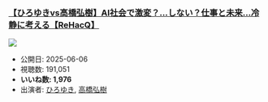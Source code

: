 ### [【ひろゆきvs高橋弘樹】AI社会で激変？…しない？仕事と未来…冷静に考える【ReHacQ】](https://www.youtube.com/watch?v=TWQcNiFC7uo)
[![](https://img.youtube.com/vi/TWQcNiFC7uo/sddefault.jpg)](https://www.youtube.com/watch?v=TWQcNiFC7uo)
-   公開日: 2025-06-06
-   視聴数: 191,051
-   **いいね数: 1,976**
-   出演者: [ひろゆき](/rehacq_fan/people/ひろゆき "wikilink"), [高橋弘樹](/rehacq_fan/people/高橋弘樹 "wikilink")
